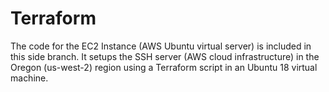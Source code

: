 # Terraform
The code for the EC2 Instance (AWS Ubuntu virtual server) is included in this side branch. It setups the SSH server (AWS cloud infrastructure) in the Oregon (us-west-2) region using a Terraform script in an Ubuntu 18 virtual machine. 
